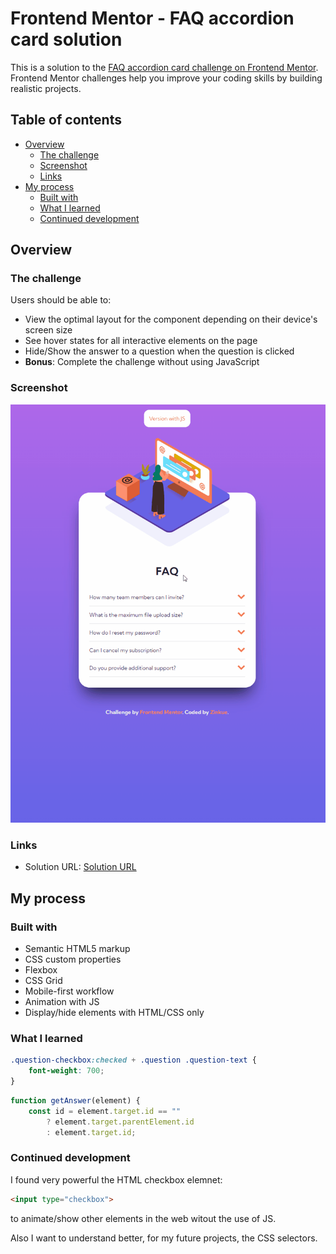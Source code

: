 # Frontend Mentor - FAQ accordion card solution

This is a solution to the [FAQ accordion card challenge on Frontend Mentor](https://www.frontendmentor.io/challenges/faq-accordion-card-XlyjD0Oam). Frontend Mentor challenges help you improve your coding skills by building realistic projects. 

## Table of contents

- [Overview](#overview)
  - [The challenge](#the-challenge)
  - [Screenshot](#screenshot)
  - [Links](#links)
- [My process](#my-process)
  - [Built with](#built-with)
  - [What I learned](#what-i-learned)
  - [Continued development](#continued-development)

## Overview

### The challenge

Users should be able to:

- View the optimal layout for the component depending on their device's screen size
- See hover states for all interactive elements on the page
- Hide/Show the answer to a question when the question is clicked
- **Bonus**: Complete the challenge without using JavaScript

### Screenshot

![Aniamtion](images/animation.gif)

### Links

- Solution URL: [Solution URL]()

## My process

### Built with

- Semantic HTML5 markup
- CSS custom properties
- Flexbox
- CSS Grid
- Mobile-first workflow
- Animation with JS
- Display/hide elements with HTML/CSS only

### What I learned

```css
.question-checkbox:checked + .question .question-text {
    font-weight: 700;
}
```
```js
function getAnswer(element) {
    const id = element.target.id == "" 
        ? element.target.parentElement.id
        : element.target.id;
```

### Continued development

I found very powerful the HTML checkbox elemnet:
```html
<input type="checkbox">
```
to animate/show other elements in the web witout the use of JS.

Also I want to understand better, for my future projects, the CSS selectors.